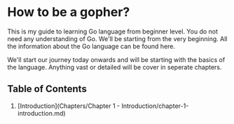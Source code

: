 # How to be a gopher?

This is my guide to learning Go language from beginner level. You do not need any understanding of Go. We'll be starting from the very beginning. All the information about the Go language can be found here.

We'll start our journey today onwards and will be starting with the basics of the language. Anything vast or detailed will be cover in seperate chapters.

## Table of Contents
1. [Introduction](Chapters/Chapter 1 - Introduction/chapter-1-introduction.md)


